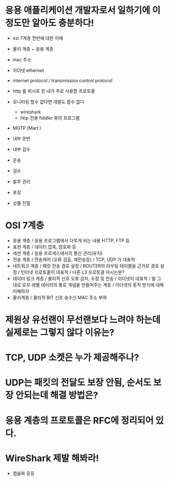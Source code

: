 # 응용 애플리케이션 개발자로서 일하기에 이정도만 알아도 충분하다! 
- osi 7계층 전반에 대한 이해
- 물리 계층 ~ 응용 계층
- mac 주소
- 이더넷 ethernet
- internet protocol / transmission control protocol
- http 를 위시로 한 내가 주로 사용할 프로토콜
- 모니터링 할수 없다면 개발도 할수 없다
  - wireshark
  - http 전용 fiddler 류의 프로그램


- MGTP (Mart )
- 내부 운반
- 내부 검수
- 운송
- 검수
- 발주 관리
- 포장
- 상품 진열

# OSI 7계층
- 응용 계층 / 응용 프로그램에서 다루게 되는 내용 HTTP, FTP 등
- 표현 계층 / 데이터 압축, 암호화 등
- 세션 계층 / 응용 프로세스에서의 통신 관리(유지)
- 전송 계층 / 전송제어 (오류 검출, 재전송등) / TCP, UDP 가 대표적
- 네트워크 계층 / 패킷 전송 경로 설정 / ROUTER의 라우팅 테이블을 근거로 경로 설정 / 인터넷 프로토콜이 대표적 / 다른 L3 프로토콜 아시는분?
- 데이터 링크 계층 / 물리적 신호 오류 감지, 수정 및 전송 / 이더넷이 대표적 / 말 그대로 로우 레벨 데이터의 통로 개념을 만들어주는 계층 / 이더넷의 동작 방식에 대해 이해하자
- 물리계층 / 물리적 BIT 신호 송수신 MAC 주소 부여

# 제원상 유선랜이 무선랜보다 느려야 하는데 실제로는 그렇지 않다 이유는?

# TCP, UDP 소켓은 누가 제공해주나?

# UDP는 패킷의 전달도 보장 안됨, 순서도 보장 안되는데 해결 방법은?

# 응용 계층의 프로토콜은 RFC에 정리되어 있다.

# WireShark 제발 해봐라!
- 캡슐화 등등
